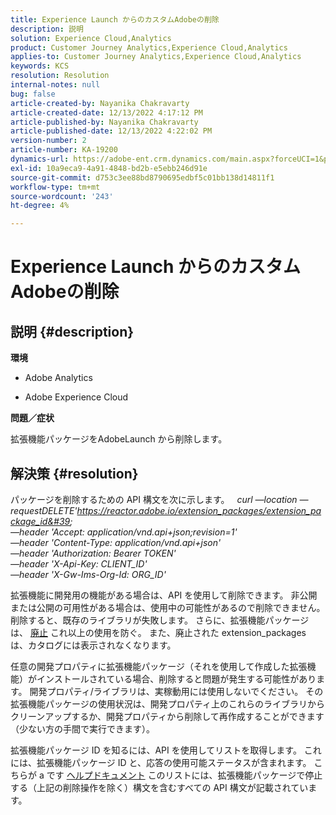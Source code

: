 ```yaml
---
title: Experience Launch からのカスタムAdobeの削除
description: 説明
solution: Experience Cloud,Analytics
product: Customer Journey Analytics,Experience Cloud,Analytics
applies-to: Customer Journey Analytics,Experience Cloud,Analytics
keywords: KCS
resolution: Resolution
internal-notes: null
bug: false
article-created-by: Nayanika Chakravarty
article-created-date: 12/13/2022 4:17:12 PM
article-published-by: Nayanika Chakravarty
article-published-date: 12/13/2022 4:22:02 PM
version-number: 2
article-number: KA-19200
dynamics-url: https://adobe-ent.crm.dynamics.com/main.aspx?forceUCI=1&pagetype=entityrecord&etn=knowledgearticle&id=19cfd893-017b-ed11-81ac-6045bd006a22
exl-id: 10a9eca9-4a91-4848-bd2b-e5ebb246d91e
source-git-commit: d753c3ee88bd8790695edbf5c01bb138d14811f1
workflow-type: tm+mt
source-wordcount: '243'
ht-degree: 4%

---
```


# Experience Launch からのカスタムAdobeの削除

## 説明 {#description}


<b>環境</b>

- Adobe Analytics

- Adobe Experience Cloud

<b>問題／症状</b>

拡張機能パッケージをAdobeLaunch から削除します。


## 解決策 {#resolution}


パッケージを削除するための API 構文を次に示します。
 
*curl —location —requestDELETE&#39;https://reactor.adobe.io/extension_packages/extension_package_id&#39; \
—header &#39;Accept: application/vnd.api+json;revision=1&#39; \
—header &#39;Content-Type: application/vnd.api+json&#39; \
—header &#39;Authorization: Bearer TOKEN&#39; \
—header &#39;X-Api-Key: CLIENT_ID&#39; \
—header &#39;X-Gw-Ims-Org-Id: ORG_ID&#39;*

拡張機能に開発用の機能がある場合は、API を使用して削除できます。 非公開または公開の可用性がある場合は、使用中の可能性があるので削除できません。削除すると、既存のライブラリが失敗します。 さらに、拡張機能パッケージは、 [廃止](https://experienceleague.adobe.com/docs/experience-platform/tags/api/endpoints/extension-packages.html?lang=en#discontinue) これ以上の使用を防ぐ。 また、廃止された extension_packages は、カタログには表示されなくなります。

任意の開発プロパティに拡張機能パッケージ（それを使用して作成した拡張機能）がインストールされている場合、削除すると問題が発生する可能性があります。 開発プロパティ/ライブラリは、実稼動用には使用しないでください。 その拡張機能パッケージの使用状況は、開発プロパティ上のこれらのライブラリからクリーンアップするか、開発プロパティから削除して再作成することができます（少ない方の手間で実行できます）。

拡張機能パッケージ ID を知るには、API を使用してリストを取得します。 これには、拡張機能パッケージ ID と、応答の使用可能ステータスが含まれます。 こちらが a です [ヘルプドキュメント](https://experienceleague.adobe.com/docs/experience-platform/tags/api/endpoints/extension-packages.html?lang=en#list) このリストには、拡張機能パッケージで停止する（上記の削除操作を除く）構文を含むすべての API 構文が記載されています。
